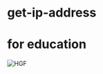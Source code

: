 # get-ip-address
# for education


![HGF](https://user-images.githubusercontent.com/99686670/158080102-0bafede5-ad7c-41ec-a9ac-5f98cd8dc4ae.PNG)
